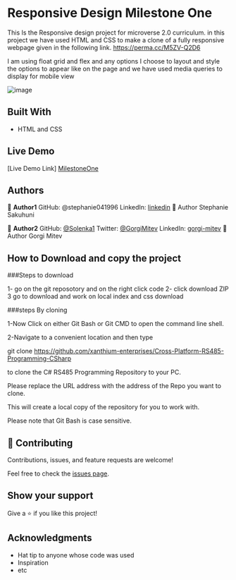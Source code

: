 # Responsive Design Milestone One

This Is the Responsive design project for microverse 2.0 curriculum. in this project we have used HTML and CSS to make a clone of a fully responsive webpage given in the following link. https://perma.cc/M5ZV-Q2D6

I am using float grid and flex and any options I choose to layout and style the options to appear like on the page and we have used media queries to display for mobile view 


![image](https://user-images.githubusercontent.com/70282171/108868739-2e5eb100-75ff-11eb-8cff-26e77cac16fc.png)


## Built With

- HTML and CSS

## Live Demo

[Live Demo Link] [MilestoneOne](https://stephanie041996.github.io/week2Milestone1/)


## Authors

👤 **Author1**
GitHub: @stephanie041996
LinkedIn: [linkedin](https://www.linkedin.com/in/stephanie-sakuhuni-a81029140/)
👤 Author Stephanie Sakuhuni

👤 **Author2**
GitHub: [@Solenka1](https://github.com/Solenka1)
Twitter: [@GorgiMitev](https://twitter.com/GorgiMitev)
LinkedIn: [gorgi-mitev](https://www.linkedin.com/in/gorgi-mitev-a350311b8/)
👤 Author Gorgi Mitev

## How to Download and copy the project

###Steps to download

1- go on the git reposotory and on the right click code
2- click download ZIP
3 go to download and work on local index and css download

###steps By cloning


1-Now Click on either Git Bash or Git CMD to open the command line shell.

2-Navigate to a convenient location and then type

git clone https://github.com/xanthium-enterprises/Cross-Platform-RS485-Programming-CSharp

to clone the C# RS485 Programming Repository to your PC.

Please replace the URL address with the address of the Repo you want to clone.

This will create a local copy of the repository for you to work with.

Please note that Git Bash is case sensitive.

## 🤝 Contributing

Contributions, issues, and feature requests are welcome!

Feel free to check the [issues page](issues/).

## Show your support

Give a ⭐️ if you like this project!

## Acknowledgments

- Hat tip to anyone whose code was used
- Inspiration
- etc
